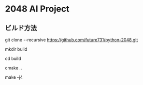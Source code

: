 # 2048 AI Project

## ビルド方法

git clone --recursive https://github.com/future731/python-2048.git

mkdir build

cd build

cmake ..

make -j4
